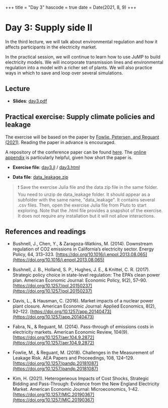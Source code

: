 +++
title = "Day 3"
hascode = true
date = Date(2021, 8, 9)
+++

# Day 3: Supply side II

In the third lecture, we will talk about environmental regulation and how it affects participants in the electricity market. 

In the practical session, we will continue to learn how to use JuMP to build electricity models. We will incorporate transmission lines and environmental regulation into a model with a richer set of plants. We will also practice ways in which to save and loop over several simulations.

## Lecture

* **Slides**: [day3.pdf](/materials/day3/day3.pdf)

## Practical exercise: Supply climate policies and leakage

The exercise will be based on the paper by [Fowlie, Petersen, and Reguant (2021)](/materials/day3/pandp.20211073.pdf). Reading the paper in advance is encouraged.

A repository of the conference paper can be found [here](https://www.openicpsr.org/openicpsr/project/131024/version/V1/view). The [online appendix](https://www.aeaweb.org/content/file?id=14554) is particularly helpful, given how short the paper is.

* **Exercise file**: [day3.jl](/materials/day3/day3.jl) / [day3.html](/materials/day3/day3/)

* **Data file**: [data_leakage.zip](/materials/day3/data_leakage.zip)

<!-- ## Homework -->
> :exclamation: Save the exercise Julia file and the data zip file in the same folder. You need to unzip de data\_leakage folder. It should appear as a subfolder with the same name, "data\_leakage". It contains several .csv files. Then, open the exercise Julia file from Pluto to start exploring. 
Note that the .html file provides a snapshot of the exercise. It does not require any installation but it will not allow interactions.

## References and readings

* Bushnell, J., Chen, Y., & Zaragoza-Watkins, M. (2014). Downstream regulation of CO2 emissions in California’s electricity sector. Energy Policy, 64, 313–323. [https://doi.org/10.1016/j.enpol.2013.08.065](https://doi.org/10.1016/j.enpol.2013.08.065)

* Bushnell, J. B., Holland, S. P., Hughes, J. E., & Knittel, C. R. (2017). Strategic policy choice in state-level regulation: The EPA’s clean power plan. American Economic Journal: Economic Policy, 9(2), 57–90. [https://doi.org/10.1257/pol.20150237](https://doi.org/10.1257/pol.20150237)

* Davis, L., & Hausman, C. (2016). Market impacts of a nuclear power plant closure. American Economic Journal: Applied Economics, 8(2), 92–122. [https://doi.org/10.1257/app.20140473](https://doi.org/10.1257/app.20140473)

* Fabra, N., & Reguant, M. (2014). Pass-through of emissions costs in electricity markets. American Economic Review, 104(9). [https://doi.org/10.1257/aer.104.9.2872](https://doi.org/10.1257/aer.104.9.2872)

* Fowlie, M., & Reguant, M. (2018). Challenges in the Measurement of Leakage Risk. AEA Papers and Proceedings, 108, 124–129. [https://doi.org/10.1257/pandp.20181087](https://doi.org/10.1257/pandp.20181087)

* Kim, H. (2021). Heterogeneous Impacts of Cost Shocks, Strategic Bidding and Pass-Through: Evidence from the New England Electricity Market. American Economic Journal: Microeconomics, 1–42. [https://doi.org/10.1257/MIC.20190367](https://doi.org/10.1257/MIC.20190367)

